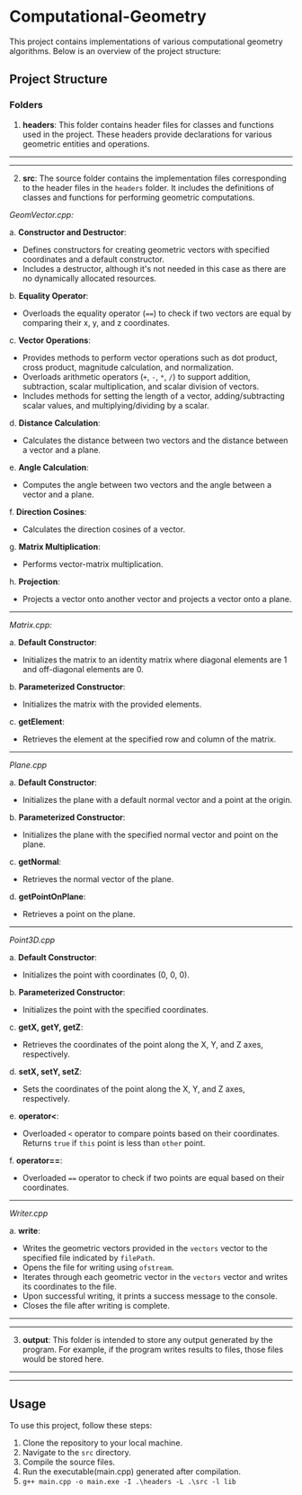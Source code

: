 # Computational-Geometry

This project contains implementations of various computational geometry algorithms. Below is an overview of the project structure:

## Project Structure

### Folders

1. **headers**: This folder contains header files for classes and functions used in the project. These headers provide declarations for various geometric entities and operations.

<hr>
<hr>

2. **src**: The source folder contains the implementation files corresponding to the header files in the `headers` folder. It includes the definitions of classes and functions for performing geometric computations.

*GeomVector.cpp:*

a. **Constructor and Destructor**:
   - Defines constructors for creating geometric vectors with specified coordinates and a default constructor.
   - Includes a destructor, although it's not needed in this case as there are no dynamically allocated resources.

b. **Equality Operator**:
   - Overloads the equality operator (`==`) to check if two vectors are equal by comparing their x, y, and z coordinates.

c. **Vector Operations**:
   - Provides methods to perform vector operations such as dot product, cross product, magnitude calculation, and normalization.
   - Overloads arithmetic operators (`+`, `-`, `*`, `/`) to support addition, subtraction, scalar multiplication, and scalar division of vectors.
   - Includes methods for setting the length of a vector, adding/subtracting scalar values, and multiplying/dividing by a scalar.

d. **Distance Calculation**:
   - Calculates the distance between two vectors and the distance between a vector and a plane.

e. **Angle Calculation**:
   - Computes the angle between two vectors and the angle between a vector and a plane.

f. **Direction Cosines**:
   - Calculates the direction cosines of a vector.

g. **Matrix Multiplication**:
   - Performs vector-matrix multiplication.

h. **Projection**:
   - Projects a vector onto another vector and projects a vector onto a plane.
--------------------------------------
*Matrix.cpp:*

a. **Default Constructor**:
   - Initializes the matrix to an identity matrix where diagonal elements are 1 and off-diagonal elements are 0.

b. **Parameterized Constructor**:
   - Initializes the matrix with the provided elements.

c. **getElement**:
   - Retrieves the element at the specified row and column of the matrix.
----------------------------------------
*Plane.cpp*

a. **Default Constructor**:
   - Initializes the plane with a default normal vector and a point at the origin.

b. **Parameterized Constructor**:
   - Initializes the plane with the specified normal vector and point on the plane.

c. **getNormal**:
   - Retrieves the normal vector of the plane.

d. **getPointOnPlane**:
   - Retrieves a point on the plane.
-----------------------------------------
*Point3D.cpp*

a. **Default Constructor**:
   - Initializes the point with coordinates (0, 0, 0).

b. **Parameterized Constructor**:
   - Initializes the point with the specified coordinates.

c. **getX, getY, getZ**:
   - Retrieves the coordinates of the point along the X, Y, and Z axes, respectively.

d. **setX, setY, setZ**:
   - Sets the coordinates of the point along the X, Y, and Z axes, respectively.

e. **operator<**:
   - Overloaded `<` operator to compare points based on their coordinates. Returns `true` if `this` point is less than `other` point.

f. **operator==**:
   - Overloaded `==` operator to check if two points are equal based on their coordinates.
-------------------------------------------
*Writer.cpp*

a. **write**:
   - Writes the geometric vectors provided in the `vectors` vector to the specified file indicated by `filePath`.
   - Opens the file for writing using `ofstream`.
   - Iterates through each geometric vector in the `vectors` vector and writes its coordinates to the file.
   - Upon successful writing, it prints a success message to the console.
   - Closes the file after writing is complete.

<hr>
<hr>

3. **output**: This folder is intended to store any output generated by the program. For example, if the program writes results to files, those files would be stored here.
<hr>
<hr>


## Usage

To use this project, follow these steps:

1. Clone the repository to your local machine.
2. Navigate to the `src` directory.
3. Compile the source files.
4. Run the executable(main.cpp) generated after compilation.
5. `g++ main.cpp -o main.exe -I .\headers -L .\src -l lib`

